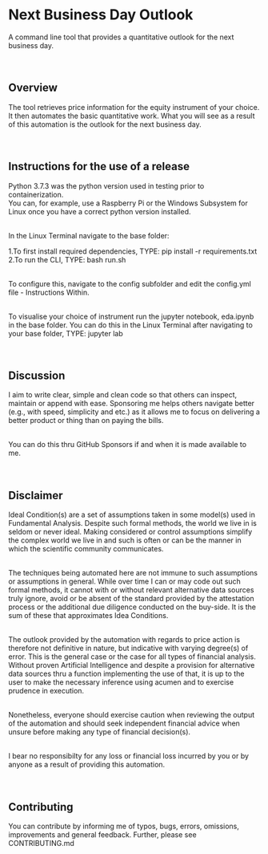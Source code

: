 # Next Business Day Outlook

A command line tool that provides a quantitative outlook for the next business day.<br/><br/><br/>

## Overview

The tool retrieves price information for the equity instrument of your choice. It then automates the basic quantitative work. What you will see as a result of this automation is the outlook for the next business day.<br/><br/><br/>

## Instructions for the use of a release
Python 3.7.3 was the python version used in testing prior to containerization.<br/>
You can, for example, use a Raspberry Pi or the Windows Subsystem for Linux once you have a correct python version installed.
<br/><br/>

In the Linux Terminal navigate to the base folder:<br/>

1.To first install required dependencies, TYPE: pip install -r requirements.txt<br/>
2.To run the CLI, TYPE: bash run.sh<br/><br/>

To configure this, navigate to the config subfolder and edit the config.yml file - Instructions Within.<br/><br/>

To visualise your choice of instrument run the jupyter notebook, eda.ipynb in the base folder. You can do this in the Linux Terminal after navigating to your base folder, TYPE: jupyter lab<br/><br/><br/>

## Discussion

I aim to write clear, simple and clean code so that others can inspect, maintain or append with ease. Sponsoring me helps others navigate better (e.g., with speed, simplicity and etc.) as it allows me to focus on delivering a better product or thing than on paying the bills.<br/><br/>

You can do this thru GitHub Sponsors if and when it is made available to me.<br/><br/><br/>

## Disclaimer

Ideal Condition(s) are a set of assumptions taken in some model(s) used in Fundamental Analysis. Despite such formal methods, the world we live in is seldom or never ideal. Making considered or control assumptions simplify the complex world we live in and such is often or can be the manner in which the scientific community communicates.<br/><br/>

The techniques being automated here are not immune to such assumptions or assumptions in general. While over time I can or may code out such formal methods, it cannot with or without relevant alternative data sources truly ignore, avoid or be absent of the standard provided by the attestation process or the additional due diligence conducted on the buy-side. It is the sum of these that approximates Idea Conditions.<br/><br/>

The outlook provided by the automation with regards to price action is therefore not definitive in nature, but indicative with varying degree(s) of error. This is the general case or the case for all types of financial analysis. Without proven Artificial Intelligence and despite a provision for alternative data sources thru a function implementing the use of that, it is up to the user to make the necessary inference using acumen and to exercise prudence in execution.<br/><br/>

Nonetheless, everyone should exercise caution when reviewing the output of the automation and should seek independent financial advice when unsure before making any type of financial decision(s).<br/><br/>

I bear no responsibilty for any loss or financial loss incurred by you or by anyone as a result of providing this automation.<br/><br/><br/>

## Contributing

You can contribute by informing me of typos, bugs, errors, omissions, improvements and general feedback. Further, please see CONTRIBUTING.md<br/><br/><br/>

